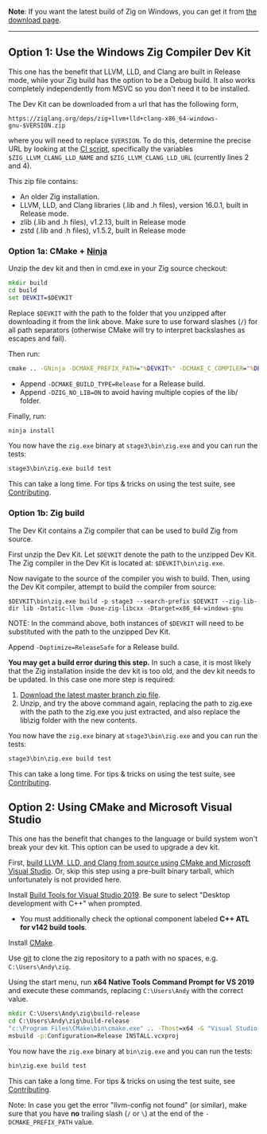 **Note**: If you want the latest build of Zig on Windows, you can get it from [the download page](https://ziglang.org/download/).

***

## Option 1: Use the Windows Zig Compiler Dev Kit

This one has the benefit that LLVM, LLD, and Clang are built in Release mode, while your Zig build has the option to be a Debug build. It also works completely independently from MSVC so you don't need it to be installed.

The Dev Kit can be downloaded from a url that has the following form,

```
https://ziglang.org/deps/zig+llvm+lld+clang-x86_64-windows-gnu-$VERSION.zip
```

where you will need to replace `$VERSION`. To do this, determine the precise URL by looking at the [CI script](https://github.com/ziglang/zig/blob/master/ci/x86_64-windows-debug.ps1#L1-L4), specifically the variables `$ZIG_LLVM_CLANG_LLD_NAME` and `$ZIG_LLVM_CLANG_LLD_URL` (currently lines 2 and 4).

This zip file contains:

 * An older Zig installation.
 * LLVM, LLD, and Clang libraries (.lib and .h files), version 16.0.1, built in Release mode.
 * zlib (.lib and .h files), v1.2.13, built in Release mode
 * zstd (.lib and .h files), v1.5.2, built in Release mode

### Option 1a: CMake + [Ninja](https://ninja-build.org/)

Unzip the dev kit and then in cmd.exe in your Zig source checkout:

```bat
mkdir build
cd build
set DEVKIT=$DEVKIT
```

Replace `$DEVKIT` with the path to the folder that you unzipped after downloading it from the link above. Make sure to use forward slashes (`/`) for all path separators (otherwise CMake will try to interpret backslashes as escapes and fail).

Then run:

```bat
cmake .. -GNinja -DCMAKE_PREFIX_PATH="%DEVKIT%" -DCMAKE_C_COMPILER="%DEVKIT%/bin/zig.exe;cc" -DCMAKE_CXX_COMPILER="%DEVKIT%/bin/zig.exe;c++" -DCMAKE_AR="%DEVKIT%/bin/zig.exe" -DZIG_AR_WORKAROUND=ON -DZIG_STATIC=ON -DZIG_USE_LLVM_CONFIG=OFF
```

 * Append `-DCMAKE_BUILD_TYPE=Release` for a Release build.
 * Append `-DZIG_NO_LIB=ON` to avoid having multiple copies of the lib/ folder.

Finally, run:

```bat
ninja install
```

You now have the `zig.exe` binary at `stage3\bin\zig.exe` and you can run the tests:

```bat
stage3\bin\zig.exe build test
```

This can take a long time. For tips & tricks on using the test suite, see [Contributing](https://github.com/ziglang/zig/blob/master/.github/CONTRIBUTING.md#editing-source-code).

### Option 1b: Zig build

The Dev Kit contains a Zig compiler that can be used to build Zig from source.

First unzip the Dev Kit. Let `$DEVKIT` denote the path to the unzipped Dev Kit. The Zig compiler in the Dev Kit is located at: `$DEVKIT\bin\zig.exe`.

Now navigate to the source of the compiler you wish to build. Then, using the Dev Kit compiler, attempt to build the compiler from source:

```
$DEVKIT\bin\zig.exe build -p stage3 --search-prefix $DEVKIT --zig-lib-dir lib -Dstatic-llvm -Duse-zig-libcxx -Dtarget=x86_64-windows-gnu
```

NOTE: In the command above, both instances of `$DEVKIT` will need to be substituted with the path to the unzipped Dev Kit.

Append `-Doptimize=ReleaseSafe` for a Release build.

**You may get a build error during this step.** In such a case, it is most likely that the Zig installation inside the dev kit is too old, and the dev kit needs to be updated. In this case one more step is required:

 1. [Download the latest master branch zip file](https://ziglang.org/download/#release-master).
 2. Unzip, and try the above command again, replacing the path to zig.exe with the path to the zig.exe you just extracted, and also replace the lib\zig folder with the new contents.

You now have the `zig.exe` binary at `stage3\bin\zig.exe` and you can run the tests:

```bat
stage3\bin\zig.exe build test
```

This can take a long time. For tips & tricks on using the test suite, see [Contributing](https://github.com/ziglang/zig/blob/master/.github/CONTRIBUTING.md#editing-source-code).

## Option 2: Using CMake and Microsoft Visual Studio

This one has the benefit that changes to the language or build system won't break your dev kit. This option can be used to upgrade a dev kit.

First, [build LLVM, LLD, and Clang from source using CMake and Microsoft Visual Studio](https://github.com/ziglang/zig/wiki/How-to-build-LLVM,-libclang,-and-liblld-from-source#windows). Or, skip this step using a pre-built binary tarball, which unfortunately is not provided here.

Install [Build Tools for Visual Studio 2019](https://visualstudio.microsoft.com/downloads/#build-tools-for-visual-studio-2019). Be sure to select "Desktop development with C++" when prompted.
 * You must additionally check the optional component labeled **C++ ATL for v142 build tools**.

Install [CMake](http://cmake.org).

Use [git](https://git-scm.com/) to clone the zig repository to a path with no spaces, e.g. `C:\Users\Andy\zig`.

Using the start menu, run **x64 Native Tools Command Prompt for VS 2019** and execute these commands, replacing `C:\Users\Andy` with the correct value.

```bat
mkdir C:\Users\Andy\zig\build-release
cd C:\Users\Andy\zig\build-release
"c:\Program Files\CMake\bin\cmake.exe" .. -Thost=x64 -G "Visual Studio 16 2019" -A x64 -DCMAKE_PREFIX_PATH=C:\Users\Andy\llvm+clang+lld-13.0.1-x86_64-windows-msvc-release-mt -DCMAKE_BUILD_TYPE=Release
msbuild -p:Configuration=Release INSTALL.vcxproj
```

You now have the `zig.exe` binary at `bin\zig.exe` and you can run the tests:

```bat
bin\zig.exe build test
```

This can take a long time. For tips & tricks on using the test suite, see [Contributing](https://github.com/ziglang/zig/blob/master/.github/CONTRIBUTING.md#editing-source-code).

Note: In case you get the error "llvm-config not found" (or similar), make sure that you have **no** trailing slash (`/` or `\`) at the end of the `-DCMAKE_PREFIX_PATH` value. 
